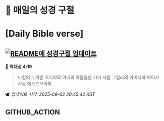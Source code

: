 # 🙏 매일의 성경 구절
# [Daily Bible verse]
## [![README에 성경구절 업데이트](https://github.com/DONGSUKA/first_test/actions/workflows/update-readme-bible.yml/badge.svg)](https://github.com/DONGSUKA/first_test/actions/workflows/update-readme-bible.yml)
<!-- START_BIBLE_VERSE -->
📖 **역대상 4:19**
> 나함의 누이인 호디야의 아내의 아들들은 가미 사람 그일라의 아버지와 마아가 사람 에스드모아며

🕊️ _업데이트 시각: 2025-09-02 20:45:42 KST_
  <!-- END_BIBLE_VERSE -->
## GITHUB_ACTION
